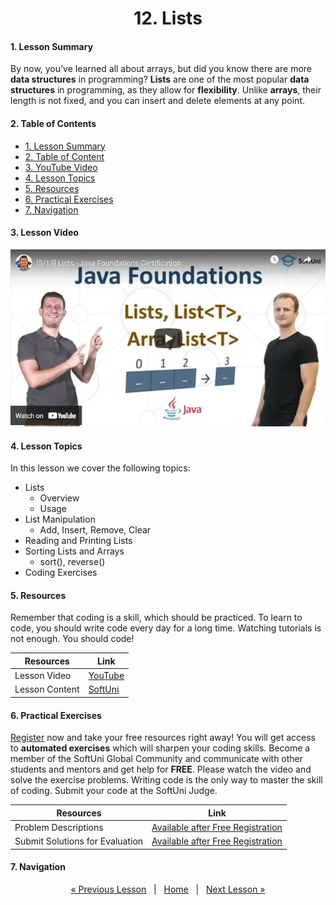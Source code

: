 <h1 align="center">12. Lists</h1>

#### 1. Lesson Summary

By now, you’ve learned all about arrays, but did you know there are more **data structures** in programming? **Lists** are one of the most popular **data structures** in programming, as they allow for **flexibility**. Unlike **arrays**, their length is not fixed, and you can insert and delete elements at any point.

#### 2. Table of Contents
* [1. Lesson Summary](#1-Lesson-Summary)
* [2. Table of Content](#2-Table-of-Content)
* [3. YouTube Video](#3-YouTube-Video)
* [4. Lesson Topics](#4-Lesson-Topics)
* [5. Resources](#5-Resources)
* [6. Practical Exercises](#6-Practical-Exercises)
* [7. Navigation](#7-Navigation)

#### 3. Lesson Video
<p align="center">
<a href="https://youtu.be/wOGHTzrz9Hw">
    <img src="assets/embedded-videos/12.png" alt="YouTube Thumbnail">
 </a>
</p>

#### 4. Lesson Topics
In this lesson we cover the following topics:
* Lists
    * Overview
    * Usage
* List Manipulation
    * Add, Insert, Remove, Clear
* Reading and Printing Lists
* Sorting Lists and Arrays
    * sort(), reverse()
* Coding Exercises

#### 5. Resources
<p>Remember that coding is a skill, which should be practiced. To learn to code, you should write code every day for a long time. Watching tutorials is not enough. You should code! </p>

| Resources | Link |
| ----- | ----- |
| Lesson Video| [YouTube](https://youtu.be/wOGHTzrz9Hw) |
| Lesson Content | [SoftUni](https://softuni.org/code-lessons/java-foundations-certification-lists/) |

#### 6. Practical Exercises
<a href="https://softuni.org/checkout/join-community">Register</a> now and take your free resources right away! You will get access to **automated exercises** which will sharpen your coding skills. Become a member of the SoftUni Global Community and communicate with other students and mentors and get help for **FREE**.
Please watch the video and solve the exercise problems. Writing code is the only way to master the skill of coding. Submit your code at the SoftUni Judge.

| Resources | Link |
| ----- | ----- |
| Problem Descriptions | [Available after Free Registration](https://softuni.org/code-lessons/java-foundations-certification-lists/) |
| Submit Solutions for Evaluation | [Available after Free Registration](https://softuni.org/code-lessons/java-foundations-certification-lists/) |

#### 7. Navigation

<p align="center">
    <a href="https://github.com/SoftUni/Free-Java-Certification-Course/blob/main/lessons/11-Methods.md">« Previous Lesson</a> &nbsp; | &nbsp; <a href="https://github.com/SoftUni/Free-Java-Certification-Course">Home</a> &nbsp; | &nbsp; <a href="https://github.com/SoftUni/Free-Java-Certification-Course/blob/main/lessons/13-Strings-and-Text-Processing.md">Next Lesson »</a>
</p>




